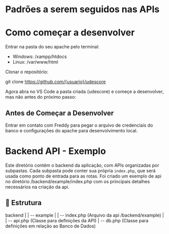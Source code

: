 # Padrões a serem seguidos nas APIs

# Como começar a desenvolver

Entrar na pasta do seu apache pelo terminal:
- Windows: /xampp/htdocs
- Linux: /var/www/html

Clonar o repositório:

git clone https://github.com/{usuario}/udescore

Agora abra no VS Code a pasta criada (udescore) e começe a desenvolver, mas não antes do próximo passo:

## Antes de Começar a Desenvolver

Entrar em contato com Freddy para pegar o arquivo de credenciais do banco e configurações do apache para desenvolvimento local.

# Backend API - Exemplo

Este diretório contém o backend da aplicação, com APIs organizadas por subpastas. Cada subpasta pode conter sua própria `index.php`, que será usada como ponto de entrada para as rotas.
Foi criado um exemplo de api no diretório /backend/example/index.php com os principais detalhes necessários na criação da api.

## 📁 Estrutura

backend
|
| -- example
|     | -- index.php (Arquivo da api /backend/example)
|
| -- api.php (Classe para definições da API)
| -- db.php (Classe para definições em relação ao Banco de Dados)
